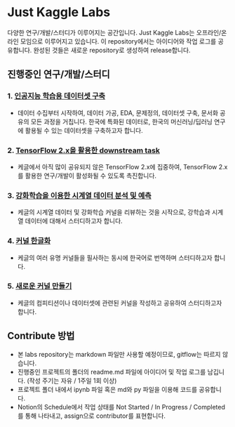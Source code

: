 # Just Kaggle Labs
다양한 연구/개발/스터디가 이루어지는 공간입니다. Just Kaggle Labs는 오프라인/온라인 모임으로 이루어지고 있습니다. 이 repository에서는 아이디어와 작업 로그를 공유합니다. 완성된 것들은 새로운 repository로 생성하여 release합니다.

## 진행중인 연구/개발/스터디
### 1. [인공지능 학습용 데이터셋 구축](1_creating_dataset)
- 데이터 수집부터 시작하여, 데이터 가공, EDA, 문제정의, 데이터셋 구축, 문서화 공유의 모든 과정을 거칩니다. 한국에 특화된 데이터로, 한국의 머신러닝/딥러닝 연구에 활용될 수 있는 데이터셋을 구축하고자 합니다.
### 2. [TensorFlow 2.x을 활용한 downstream task](2_tf_2_x)
- 케글에서 아직 많이 공유되지 않은 TensorFlow 2.x에 집중하여, TensorFlow 2.x를 활용한 연구/개발이 활성화될 수 있도록 촉진합니다.
### 3. [강화학습을 이용한 시계열 데이터 분석 및 예측](3_RL)
- 케글의 시계열 데이터 및 강화학습 커널을 리뷰하는 것을 시작으로, 강학습과 시계열 데이터에 대해서 스터디하고자 합니다.
### 4. [커널 한글화](4_KOR_Kernel)
- 케글의 여러 유명 커널들을 필사하는 동시에 한국어로 번역하며 스터디하고자 합니다.
### 5. [새로운 커널 만들기](5_New_kernel)
- 케글의 컴피티션이나 데이터셋에 관련된 커널을 작성하고 공유하여 스터디하고자 합니다.
## Contribute 방법
- 본 labs repository는 markdown 파일만 사용할 예정이므로, gitflow는 따르지 않습니다.
- 진행중인 프로젝트의 폴더의 readme.md 파일에 아이디어 및 작업 로그를 남깁니다. (작성 주기는 자유 / 1주일 1회 이상)
- 프로젝트 폴더 내에서 ipynb 파일 혹은 md와 py 파일을 이용해 코드를 공유합니다.
- Notion의 Schedule에서 작업 상태를 Not Started / In Progress / Completed 를 통해 나타내고, assign으로 contributor를 표현합니다.
